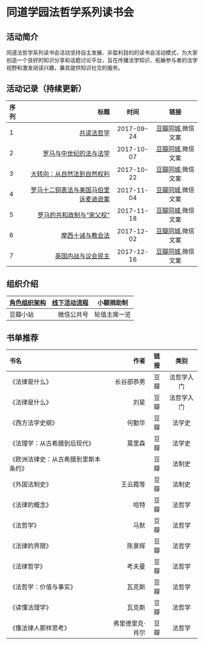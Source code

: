 # 同道学园法哲学系列读书会

## 活动简介
同道法哲学系列读书会活动坚持自主发展、非盈利目的的读书会活动模式，为大家创造一个良好的知识分享和话题讨论平台，旨在传播法学知识、拓展参与者的法学视野和激发阅读兴趣，兼具提供知识社交的服务。

## 活动记录（持续更新）
| 序列      |     标题 |   时间   | 链接|
| :-------- | --------:| :------: |:------: |
| 1    |   [共读法哲学](https://github.com/gaoyong/jurisprudence-tongdao/blob/master/doc/series01.md) |  2017-09-24  |[豆瓣同城](https://www.douban.com/event/29477807/),微信文案|
| 2    |   [罗马与中世纪的法与法学](https://github.com/gaoyong/jurisprudence-tongdao/blob/master/doc/series02.md) |  2017-10-07  |[豆瓣同城](https://www.douban.com/event/29539011/),微信文案|
| 3    |   [大转向：从自然法到自然权利](https://github.com/gaoyong/jurisprudence-tongdao/blob/master/doc/series03.md) |  2017-10-22  |[豆瓣同城](https://www.douban.com/event/29590751/),微信文案|
| 4    |   [罗马十二铜表法与美国马伯里诉麦迪逊案](https://github.com/gaoyong/jurisprudence-tongdao/blob/master/doc/series04.md) |  2017-11-04  |[豆瓣同城](https://www.douban.com/event/29668171/),微信文案|
| 5    |   [罗马的共和政制与“家父权”](https://github.com/gaoyong/jurisprudence-tongdao/blob/master/doc/series05.md) |  2017-11-18  |[豆瓣同城](https://www.douban.com/event/29753096/),微信文案|
| 6    |   [摩西十诫与教会法](https://github.com/gaoyong/jurisprudence-tongdao/blob/master/doc/series06.md) |  2017-12-02  |[豆瓣同城](https://www.douban.com/event/29829659/),微信文案|
| 7    |   [英国内战与议会民主](https://github.com/gaoyong/jurisprudence-tongdao/blob/master/doc/series07.md) |  2017-12-16 |[豆瓣同城](https://www.douban.com/event/29894461/),微信文案|

## 组织介绍

| [角色组织架构](https://github.com/gaoyong/jurisprudence-tongdao/blob/master/doc/RoleAndOrganizationalStructure.md)|[线下活动流程](https://github.com/gaoyong/jurisprudence-tongdao/blob/master/doc/WorkFlow.md)| 小额捐助制|
| :-------- | --------:| :------: |
| 豆瓣小站  |  微信公共号 | 轮值主席一览|

## 书单推荐
| 书名     |     作者 |   链接   |类别|
| :-------- | --------:| :------: |:------: |
|《法律是什么》|长谷部恭男|豆瓣|法哲学入门|
|《法律是什么》|刘星|豆瓣|法哲学入门|
|  《西方法学史纲》  |  何勤华  | 豆瓣 |法学史|
|《法理学：从古希腊到后现代》|莫里森|豆瓣|法学史|
|《欧洲法律史：从古希腊到里斯本条约》||豆瓣|法制史|
|《外国法制史》|王云霞等|豆瓣|法制史|
|《法律的概念》|哈特|豆瓣|法哲学|
|《法哲学》|马默|豆瓣|法哲学|
|《法律的界限》|陈景辉|豆瓣|法哲学|
|《法律哲学》|考夫曼|豆瓣|法哲学|
|《法哲学：价值与事实》|瓦克斯|豆瓣|法哲学|
|《读懂法理学》|瓦克斯|豆瓣|法哲学|
|《像法律人那样思考》|弗里德里克·肖尔|豆瓣|法哲学|
